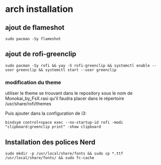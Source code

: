 # arch installation

## ajout de flameshot

`sudo pacman -Sy flameshot`

## ajout de rofi-greenclip

`sudo pacman -Sy rofi && yay -S rofi-greenclip && systemctl enable --user greenclip && systemctl start --user greenclip`

### modification du theme

utiliser le theme se trouvant dans le repository sous le nom de Monokai_by_FsX.rasi qu'il faudra placer dans le répertoire /usr/share/rofi/themes

Puis ajouter dans la configuration de i3:

`bindsym control+space exec --no-startup-id rofi -modi "clipboard:greenclip print" -show clipboard`

## Installation des polices Nerd

`sudo mkdir -p /usr/local/share/fonts && sudo cp *.ttf /usr/local/share/fonts/ && sudo fc-cache`


